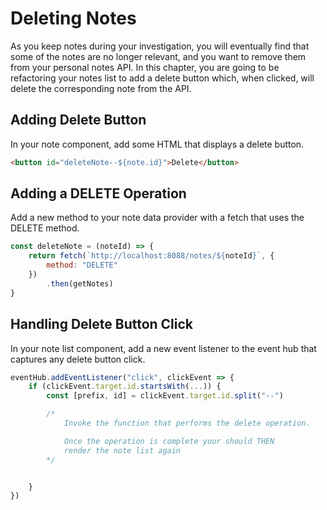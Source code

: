 # Deleting Notes

As you keep notes during your investigation, you will eventually find that some of the notes are no longer relevant, and you want to remove them from your personal notes API. In this chapter, you are going to be refactoring your notes list to add a delete button which, when clicked, will delete the corresponding note from the API.

## Adding Delete Button

In your note component, add some HTML that displays a delete button.

```html
<button id="deleteNote--${note.id}">Delete</button>
```

## Adding a DELETE Operation

Add a new method to your note data provider with a fetch that uses the DELETE method.

```js
const deleteNote = (noteId) => {
    return fetch(`http://localhost:8088/notes/${noteId}`, {
        method: "DELETE"
    })
        .then(getNotes)
}
```

## Handling Delete Button Click

In your note list component, add a new event listener to the event hub that captures any delete button click.

```js
eventHub.addEventListener("click", clickEvent => {
    if (clickEvent.target.id.startsWith(...)) {
        const [prefix, id] = clickEvent.target.id.split("--")

        /*
            Invoke the function that performs the delete operation.

            Once the operation is complete your should THEN
            render the note list again
        */


    }
})
```